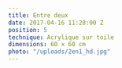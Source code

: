 ```yaml
---
title: Entre deux
date: 2017-04-16 11:28:00 Z
position: 5
technique: Acrylique sur toile
dimensions: 60 x 60 cm
photo: "/uploads/2en1_hd.jpg"
---
```


